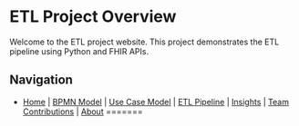# ETL Project Overview

Welcome to the ETL project website. This project demonstrates the ETL pipeline using Python and FHIR APIs.

## Navigation


- [Home](index.md) | [BPMN Model](bpmn.md) | [Use Case Model](use_case.md) | [ETL Pipeline](etl_pipeline.md) | [Insights](insights.md) | [Team Contributions](team.md) | [About](about.md)
=======



